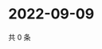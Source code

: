 # 2022-09-09

共 0 条

<!-- BEGIN WEIBO -->
<!-- 最后更新时间 Fri Sep 09 2022 16:24:43 GMT+0800 (China Standard Time) -->

<!-- END WEIBO -->
